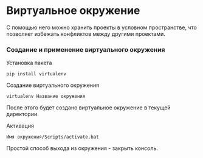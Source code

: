 # Виртуальное окружение

С помощью него можно хранить проекты в условном пространстве, что позволяет избежать конфликтов между другими проектами.

### Создание и применение виртуального окружения

Установка пакета

```
pip install virtualenv
```

Создание виртуального окружения

```
virtualenv Название окружения
```

После этого будет создано виртуальное окружение в текущей директории.

Активация

```
Имя окружения/Scripts/activate.bat
```

Простой способ выхода из окружения - закрыть консоль.